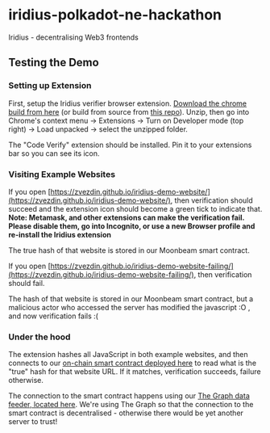 # iridius-polkadot-ne-hackathon
Iridius - decentralising Web3 frontends

## Testing the Demo

### Setting up Extension

First, setup the Iridius verifier browser extension. [Download the chrome build from here](./extension-build-chrome.zip) (or build from source from [this repo](https://github.com/Zvezdin/iridius-demo-extension)). Unzip, then go into Chrome's context menu -> Extensions -> Turn on Developer mode (top right) -> Load unpacked -> select the unzipped folder. 

The "Code Verify" extension should be installed. Pin it to your extensions bar so you can see its icon. 

### Visiting Example Websites

If you open [https://zvezdin.github.io/iridius-demo-website/](https://zvezdin.github.io/iridius-demo-website/), then verification should succeed and the extension icon should become a green tick to indicate that. **Note: Metamask, and other extensions can make the verification fail. Please disable them, go into Incognito, or use a new Browser profile and re-install the Iridius extension**

The true hash of that website is stored in our Moonbeam smart contract. 

If you open [https://zvezdin.github.io/iridius-demo-website-failing/](https://zvezdin.github.io/iridius-demo-website-failing/), then verification should fail. 

The hash of that website is stored in our Moonbeam smart contract, but a malicious actor who accessed the server has modified the javascript :O , and now verification fails :(

### Under the hood

The extension hashes all JavaScript in both example websites, and then connects to our [on-chain smart contract deployed here](https://moonbase.moonscan.io/address/0x1d9fbdc6f9959451e0f8d83d3f6182c816ee79c8) to read what is the "true" hash for that website URL. If it matches, verification succeeds, failure otherwise. 

The connection to the smart contract happens using our [The Graph data feeder, located here](https://github.com/Zvezdin/iridius-the-graph). We're using The Graph so that the connection to the smart contract is decentralised - otherwise there would be yet another server to trust! 